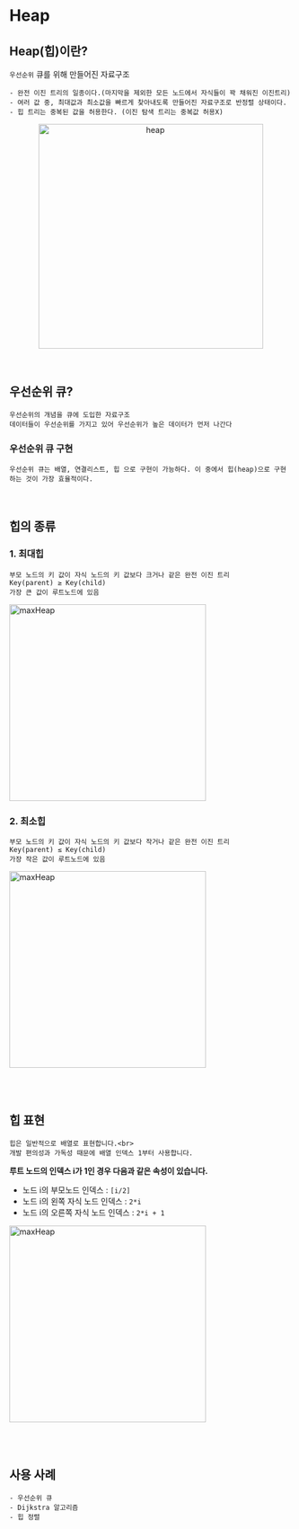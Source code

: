 # **Heap**

## **Heap(힙)이란**?
```우선순위``` 큐를 위해 만들어진 자료구조
```
- 완전 이진 트리의 일종이다.(마지막을 제외한 모든 노드에서 자식들이 꽉 채워진 이진트리)
- 여러 값 중, 최대값과 최소값을 빠르게 찾아내도록 만들어진 자료구조로 반정렬 상태이다.
- 힙 트리는 중복된 값을 허용한다. (이진 탐색 트리는 중복값 허용X) 
```
<p align="center">
<img width="400" alt="heap" src =https://user-images.githubusercontent.com/96968834/212826702-7933bf9a-86b7-4680-8bbd-c7541358c64b.jpg>
</p>


<br>

## **우선순위 큐**?
```
우선순위의 개념을 큐에 도입한 자료구조
데이터들이 우선순위를 가지고 있어 우선순위가 높은 데이터가 먼저 나간다
```

### **우선순위 큐 구현** 
```
우선순위 큐는 배열, 연결리스트, 힙 으로 구현이 가능하다. 이 중에서 힙(heap)으로 구현하는 것이 가장 효율적이다.
```

<br>

## **힙의 종류**
### 1. **최대힙**<br>
```
부모 노드의 키 값이 자식 노드의 키 값보다 크거나 같은 완전 이진 트리
Key(parent) ≥ Key(child) 
가장 큰 값이 루트노드에 있음
```


 <img width="350" alt="maxHeap" src =https://user-images.githubusercontent.com/96968834/212827071-07f7b681-5872-4e1c-92d4-799d197964cd.jpg>

### 2. **최소힙**<br>
```
부모 노드의 키 값이 자식 노드의 키 값보다 작거나 같은 완전 이진 트리
Key(parent) ≤ Key(child)
가장 작은 값이 루트노드에 있음
```


<img width="350" alt="maxHeap" src =https://user-images.githubusercontent.com/96968834/212827271-85000752-c74d-4674-a51b-f79d7209f9ff.jpg>

<br><br>

## **힙 표현**
```
힙은 일반적으로 배열로 표현합니다.<br>
개발 편의성과 가독성 때문에 배열 인덱스 1부터 사용합니다.
```

**루트 노드의 인덱스 i가 1인 경우 다음과 같은 속성이 있습니다.**
- 노드 i의 부모노드 인덱스 : ```[i/2]```
- 노드 i의 왼쪽 자식 노드 인덱스 : ```2*i```
- 노드 i의 오른쪽 자식 노드 인덱스 : ```2*i + 1```

<img width="350" alt="maxHeap" src =https://user-images.githubusercontent.com/96968834/212830589-65ec7f52-1436-4d2a-b310-a0586cca9bf8.jpg>


<br><br>

## **사용 사례**
```
- 우선순위 큐
- Dijkstra 알고리즘
- 힙 정렬
```
<br>










